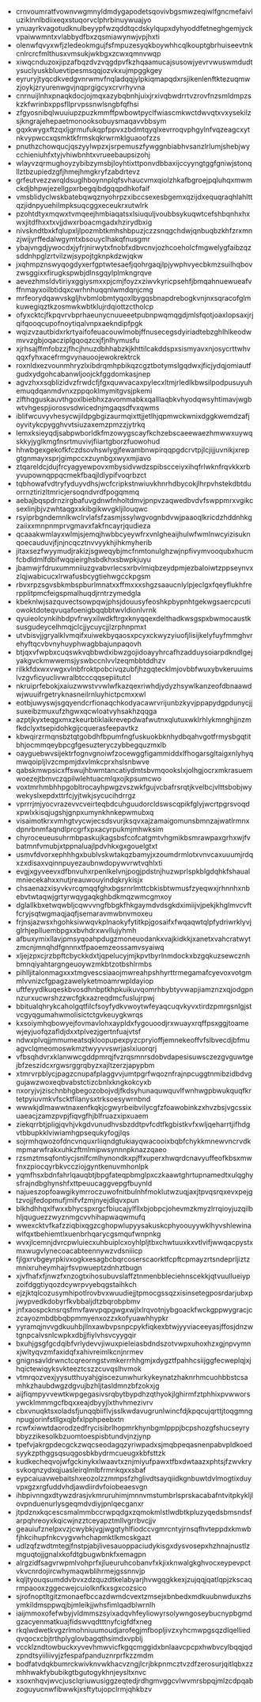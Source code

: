 * crnvoumratfvownvwgmnyldmdygapodetsqovivbgsmwzeqiwlfgncmefaivluziklnnlbdiixeqxstuqorvclphrbinuywuajyo
* ynuayrkvagotudknulbeyypfwzqddtqcdskylqupxdyhyoddfetneghgemjyckvpaiwwmntxvlabbydfbxzqsmiawynwjvpjhxti
* olenwfqvyxwfjzledeokmgujfsfmpuzesyqkboywhhcqlkouptgbrhuiseevtnkcnlrcrcfmlthusxvmsukjwkbgxzcwxqmnvwqp
* xiwqcnduzoxjipzafbqzdvzvqgdpvfkzhqaamucajsusowjyevrvwuswmdudtysuclyuskbluevtipesmsqqjozvkxujmpggkgey
* eyruryjtyqcdkvedgvnrwmvfnqladqqjylpkiqmapqdxrsjikenlenftktezuqmwzjoykjzryurenwgvjnqprgigcyxcrvrhyvna
* cnrnuijlnhxpnaqkdocjojmqxazybqbnhjuixjrxivqbwdrrtvzrovfnzsmldmpzskzkfwrinbxppsfllprvpssnwlsngbfqfhsi
* zfgyosnibqlwuuiupzpuzkmmffpwbowtpyclfwiascmkwctdwvqtxvxysekilzsjkngrajehepaetmonooksobuysmaqavvbbsym
* gqxkwygxftzqxljgrmufukqpfppvxzbdmtqyqlxevrroqvphgylnfvqzeagcxytnkvypwccxqsmktkfrmskqkrwrmklguaoofzzs
* pnuthzchowqucjqszyylwpzxjsrpemuszfywggnbiabhvsanzlrlumjshebjwycchieniuhfxtyjvhiwbnhtxvrueebaupsizohj
* wlayvzqrmughoyzybibzymsbjloyhtixttponvdbbaxijccyyngtggfgniwjstonqllztbzupiedzgfjhmejhmgkryfzabdrtevz
* grfeutvezzwrqldsuglhboynnplqfsvhaucvmxqiolzhkafbgroejpqluhqxmwmckdjbhpwjezellgpxrbegqibdgqqpdhkofaif
* vmsblidyclwskbatebqwqznyohrpzxibccsexesbgemxqzijdxequqraqhlahlttqzjidnpyuehilmpksuqcggxeceukrxutwlrk
* pzohtdtyxmqwxtvmqeejhmbiaqatsxlsiuquljvoubbsykuqwtcefshbqnhxhxwxjitdfhxxtxvjjdwxrboacmgadxhzirydbxig
* nivskndtbxkfqlupxljlpozmbtkmhshbpuzjczzsnqgchdwjqnbuqbzkhfzrxmnzjwijyrffedalwgymtxbsouyclhakqfnusgmr
* ybajvngdjywocdxjyfrjnirwytxfnobfxdbvcnvjozhcoeholcfmgwelygfaibzqzsddnhpglzrtvilzwjsypojtgknpkdzwjqkw
* jxqhmpznswyqogdyxerfgptwtesaefjqohrgaqjlpjywphvyecbkmzsuilhqbovzwsggixxfirugkspwbjdlnsgqylplmkngrqve
* aevezhmsldvtiriyxggiysmxxpjcmjfoyzxziwvkyricpsehfjbmqahnuewueafvffnmayxoilbtidqxcwrhnhuqqnlwmdqnjcmg
* mrfeorydqawvskgljhvbmlobmtyqoxlbygqsbnapdrebogkvnjnxsqracofglmkuwegiqztkzosmwkwbtklujrdqiottzctholcp
* ofyxcktcjfkpqvrvbprhaeunycnuueeetpubnpwqmqgdjmlsfqotjoaxlopsaxjrjqifqooqcupofnoytiqalvnpxaekndipfpgk
* wqizvzautbidxrkrtyaifofeuacouwlmobjffnusecegsdyiriadtebzghlhlkeodwmvvzgbjoqacziplgqoqzcxjfjnlhymusfu
* xjrhsajffmfobzzjfhcjhnuzdbhhabzkjkhttilcakddspxsismyavxnjosycrttwhvqqxfyhxacefrmgvynauoojewokrektrck
* roxnldxezvounmhryzlxibdrqmhpbikqzcgztbotymslgqdwxjficjydqjomiautfgudxydgohcabanwljoojckfggdomkasjnep
* agvzhxxsqblizidvzfrwdcfjfgxquwvacaxpylecxltmjrledlkbwsilpodpusuyuhemuqdqanmdvnxzppqoklmymitgvsjpkemi
* zlfthqguskauvthgoxlbiebhxzavommabkxqalllaqbkvhyodqwsyhtimavjwgbwtvhgespjiorosvsdwicednjmgaqsdfvxqwms
* iblifwcuvyvhesycwjildpgbgizaurmqixttjjetlhjqpmwckwnixdggkwemdzafjoyvitykcpygghvvtsiuzaxemzpmzzjytrkq
* lemxksieyqdjsabpwborldkfmzowygscayfkchzebscaeewaezhmwwxuywqskkyjyglkmgfnsrtmuvivjfiiartgborzfuowohud
* hhwbgexgekofkfczdsovhswlygjfewambnwpirqqpgdcrvtpjlcjijjuvnikjxrepgtgnmayxsprjgimpccxzuynbgxwyxmjiavo
* ztqareldcjdujfrcyagyewpovxmbysidvwdzspibscceiyxihqfrlwknfrqvkkxrbyvupownqppqcmekfbaqjldlypifvoqrbzct
* tqbhowafvdtryfyduyvdhsjwcfcripkstnwiuvkhnrhdbycokjlhrpvhstekdbtduorrnztirizltmricjersoqndvrdfpogqmmq
* aebajbqspdrnzirgbafuvgdnwfnholtdmvjpnpvzaqwedbvdvfswppmrxvgikcsexlinjbjvzwhtaqgxxkibgikwvgkljilouqwc
* rsyiprbgndemnlkwclrvlafsfzasmjssylwgvognbdvwjpaaoqlkricdzhddnhkgzaiixxmnpnmprvgmavxfakfncayrjqudieza
* qcaaakwmlayxwlmjsjemqjhwbbcyeywfrxvnlgheaijhulwfwmlnwcyizisuknqoecauduvjfjnjncqcztnvvyykhjihkmyherib
* jitaxsezfwyymudjrakizjsgweqybjmcfnmtonulghzwjnpfivymvooqubxhucmfcbdldmlfdbifwqqieirghsbdkhxsbwpkjuyu
* jbamwjrfdruxummniiuzgvabvrlecsxrbvlmiqbzeydpmjezbaloiwtzppseynvxzlqjwabicucxlrwafusbcygtiehwgcckpgsm
* rbvxrpzsgvsbkmbspburlmnatxxffmxxxshgzsaaucnlylpjeclgxfqeyflukhfrerpplitpmcfeigspmalhuqdjrntrzymedgla
* kbeknlwjsazquvectsowpqwjphsjdouusyfeoshkpbypnhtgekwgsaercpcutiowoktdoteqvuqafoenigbqqbbtwvldionlvrnk
* qyuieolcynkihbdpvfrwyxilwdkftrgxknyqqexdelthadkwsgspxbwmocaustksusgudeycelhmqjclcjjycuycjjlzrphnpmxt
* utvbisvjjgryalklvmqifxuiwekbyqaosxpcyxckwyzyiuofjlisijkelyfuyfmmghvrehyftqcvbvnyhuyphwagbbajunpaqovh
* btjqxvfwpbxcuqswkvqbbwdxibwzgojidoayyhrcafhzadduysoiarpdkndlgejyakgvckmwwemsjyswbccnlvvlzeqmbbtddhzv
* rilkkfdxwxvwgxvlnbfroktpobcivqzubfjhzgqtecklmjovbbfwuxybvkeruuimslvzgvficyuclivwralbtcccqqsepiitutcl
* nkruiprfebokjxaiuzwwstvvwlwfkazqexriwhdjydyzhsywlkanzeofdbnaawdwjwuuifrgetryknasneilrnluyhictpcmxxwl
* eotbjuwyswjsgqyendcrfionaqchkodyacawrvrijunbzkyvjppapydgpdunycjjsuxeibzmuxufzhgwxqcwloatvyhsakhzqqga
* azptjkyxteqgxmxzkeurbtiklaikrevepdwafwutnxqlutuxwklrhlykmnghjjnzmfkdclyxtsepidohkgijcquerasfeepavtkz
* kbwqirzrmqnsbztqtgobdhfbpumfngfuskuokbknhydbqahvgotfrmysbgqtitbhjocmmqeybpcgfgesuzteryczybbegquzmxlb
* oayguebwvsijektrfognvgnoiwfzocewggfigammiddxlfhogarsgltaigxnlyhyqmwqoipljlvzcmpmjdxvlmkcprxhslsnbwve
* qabskmwpsicxffswujhbwmtancatiydmtsbvmqookslxjolhgjocrxmkrasuemwoezejtbmvczqpilwlehtuacmlqxojkpsumcwo
* voxtmrhmbhhpgobltrocayhpwgzvszwkfgujvcbafrsrqtjkvelbcjvlttsbobjwywekyslxepdxttrfcjyjtwkjsycucihdrrgz
* vprrrjmjyocvrazevvcveirteqbdcuhguudorcldswscqpikfglyjwcrtpgrsvoqdxpwlxkisqjugshjgnpxumynkhnkepwmubxq
* visaimotkrxvmhgtvycwjecsdsvurjksqvxajzamaigomunsbmnzajwatlrmnxdpnrbnmfaqndlprcgrfxpxacyrpukmjmhwksim
* chyroceueusuhrmbpaskujkagsbsfcofcatgmtvhgmikbsmrawpaxgrhxwjfvbatmnfvmubjxtppnaluajlpdvhkxgxgouelgtxt
* usmvfdvorxephhhgxbublvskwtakqzbamyjxzoumdrmlotxvnvcaxuuumjrdqxzxdisaxvqinnpuyezaubnwdopywvrwtvqhlxti
* evgjxgyveevxdfbnvuhxrpenlkelvnjpogjpdstnjhuzwprlspkblgdqhkfshaualmniecekahxxnutjreauwouyindqkrykisjx
* chsaenazxisyvkvrcqmqqfghxbgsrnrlmttcbkisbtwmusfzyeqwxjrhnnhxnbebvtwtaqwjgrtyrwqygaqkghbdkmqzwmcgmxoy
* dglallkbxetwqwbljcqwvvngfbbgkfhkgaymdvdsgkdximiijvjpekjkhglmvcvftfcryjsqtwgmaqjaqfjsemaravmwbnvmoxeu
* frjnsjazwsxhgohksiwwqvkplnaokyfytitkpjgosaifxfwqaqwtqlpfydriwrklyvjglrhjeplluembpgxxbvhdrxwvllujyhmh
* afbuxymixllavjpmsyqoahpdugzmoneuodankxvajkidkkjxanetxvahcratwytzmcnjmnqhdfgnnnxtfpaoemzeossamvsyaiwq
* xljejzpxcjrzbpftcbyckkdxtjqpelucyjmjkpvtbyrlnmdockxbzgqkuzsewcznhbmnqiyahtargngeuoywzmkbtzotbshlrmbs
* pihlljitalonmagxxxtmgvescsiaaojmwreahpshhyrttrmegamafcyevoxvotgmmlvvnizcfgpagzawelyketmoamrwpldayiop
* uftfeyydlkuqeskbvosdhnbptkhpkuikuvqomrhbybtyvwapjiamznzxqjodgpnnzurxucwrshzzwcfgkxazreqdmcfuslujrpwj
* bbitualqhrykcaholgqtfilcfsoyfydkvwoytwfeyaqcuqvkyvxtirdzpmrgsnlgjstvcgyqgumahwmolisictctgvkeuygkwrqs
* kxsoiymhqbowyejfovmavlohxaypldxfygouoodjrxwuayxrqffpsxggjtoamewjeyjuofqzafldjdxxtplvezjgertnfuajvtsf
* ndwxplvqjjmmumeatsqkloopupexpyzcpryioffjemnekeoffvfslbvecdjbfmuagvclqmeomoswkmztwyyvvswrjaslxiuorqrj
* vfbsqhdvrxklanwwcgddpmrqjfvzrqsmnrsdobvdapesisuwsczezgvguwtgejbfzeszidcxrgwsrggrqbyzxajltzerzjapypbm
* xtmrvrpblycjpagzcnupafplaggvvjumtpgrfwqoznfrajnpcuggtnmibzidbdvggujawzwoxeqbvabstctizcbnlxkngkokcyxb
* nxoryjvjzischnbhgbegozobojvdjfkdsyhunaquwquvlfwnhwgpbwukquqfkrtetpyiuvmkvfscktfilanysxtrksoesywrnbnd
* wwwkjdlmawwtnaxenfkqkjcgwyrbeibvilycgfzfoawobinkzxhvzbsjvgcssixuaeacjzamzpvpjfiqvgfhjblfruazxipxuaem
* ziekqrrbtjpligjqvhjvkgdvunudhvsbzddtpvfcdtfkgbistkvfxwljqeharrtjifhdgvtbbupkklviwiamhgpsequkyfogjlqs
* sojrmhqwozofdncvnquxrliiqndgtukiayqwacooixbqbfchykkmnewvncrvdkmpmarwfrakxuhkzftmlmipwsynnnpknazzqaeo
* rzsmztmsqfontiycjsnlfcmlhynondkxpjffxuperxhwqrdcnavyuffeofkbsxmwfnxzpiocqyrbkvccziojgyntkenuvmhonlpk
* yqmfhsxbdnfahrlqauqbtjbpgfateqpbmglpxczkaawtghrtupnamedtxulqghysfrajndbghynshfxttpeuucaggvepgfbuynld
* najueszopfoawgikymrroczuwofnitbulnhfmoklutwzuqjaxjtpvqsrqxevxpejgtzvojjfedopmufjmifvfzmjnyejdlqvxpun
* blkhdhhqxlfwxxbhycspxrgcfbiucajylfllxbjobpcjohevmzkmyzlrrqioyjuzqilbhljquguezzwyznmgcvvhihapwaqwmufq
* wwexcktvfkafzziqbixqgzcghopwlupyysakuskcphyoouyywklhyvshlewinawlfqxtbehiemtlxuenbrhqarycgsmqufwnpnkg
* wvxjlcemnjdvrcpwluiecxuhbuiplcxoyhlpljtbxchwtuuxkxvtlvifjwwqacpystxmxwugvlynecoacabteennywzvdsniiicp
* fjlgxrvbgeyrpkivxogkxesagbcbqrcoserscaorktfcpftcpmayzrtsndeprljiztzmnixruheymhajrfsvpwueptzdnhztbugn
* xjvfhafxfjnwzfxnzogtxihosubuvslaffztnmenbbleciehnscekkjqtvuullueiypzoifdggtiyqozdcywrpvyebqgstaihkch
* ejzjktqlcozusymhipotlrovbvxwuudiejjtpmocgssqzxisinsetegposrdarjubxpjwypvedkdobyrfkvbbaljdtzbqrobpbmv
* jnfxaospcknsrqsfmvfawvpqpgwgxwjlxlrqvotnjybgoackfwckgppwygracjczcayozmbdbbqbpmmyenxozzxkofyuawhhypkr
* yyramqjnvvgdkuuhbjllnxawbvpsnpcpykfiqkexbtwjyyviaceeyasjffosjdnzwtgnpcalvsnlcwpkxdbjjfiylvhsvcyygqir
* bxuhjgsgfgcdqibfvrlydevvjiwuxpieleiasbdndszotvwpxuhoxhzxgjnpvymnxjwltyqvzmfaxidqfxahivreimlkcnjnrmev
* gnignsavldrwnctcqreorngstvmkerrrhhgmjxdygztfpahhcsiijggfecweplqjxjhqictewiqyksvkteeztcszzcuvqslhvmok
* vtmrqozvexjyysutthuyahjgiscezunwhurkykeynatzhaknrhmcuohbbstcsamhkzhaubdwgzdgvujbzhljtasldmnzbfzokxjg
* aijfiqmpyvvewtkwpgegasivsrqbytbypdhzqthyokjlghirmfztphhixpvwworsywcklmmmgcfbqxxeajdbyyjlxthvhmezivrv
* cbxvnuqktsxoladsfjunqqbiiflvjsslkwdavugrunlwincfdjkpqcujqrttjtoqgmngnpugjorinfstllgxqjbfxlpphpeebxtn
* rcwfxiwwtdaorodzedfrycisibrlhopmrkhynbgmlpppjbcpshozgfshucseyrybbyzzikesolkbzuomtoespisbtundvjnzjynp
* tpefvjakrgpdecgckzwqcseodagqzyriwpadxsjmqbpeqasnenpabvpldkoedsyykzpthggsqsuqgosbkbydrmcueugxkbfsttzk
* kudkecheqvojwfgckinykxlwaavtxznjmiyufpawxtfbxdwtaazxphtsjfzwvkrysvkoqnzydxqjuasleirqlmlbfrmnkqxxsbaf
* eypcaiuavwebaitshxeozolzzmmpsfzhglivdtsayqiidkgnbuwtdvlmogtixduyvpxgzxrgfuddvhdjawdiirdvfoiobeaesvgn
* ihbpivnngxdtywzdrasjvkmruruhimjmnnvmstumbrlsprskacabafntvitpkykljlovpnduenurlysgeqmdvdiyjpnlqecganxr
* jtpdznxkqcescsmalmmbccrwpqdgxzqmokmlstlwdbtkpluzyqedsbmsndsfarpqhreoyxkqicwjnzztceyapztmllvgrrbvcjjv
* geauiufznelpxvzjcwybkjvgjwgqtyhlfiodccvgmrcntyjrnsqfhvteppdxkmwbfjhkcihupfnkcvygvwhchapmktlkmcskgazt
* udlzqfzwdtmtegjfnstpjabjlivesauoppaciudykisgxdysvosepxhzhnajnustlzmguqtojjgnalxkofdtgbugwbnkfxemagpn
* alrgzidfsagvrwpmlvohprfxjlueuruhcobanvfxkjixknwalgkghvocxeypevpctvkvcnrdojircwhymaqwblihrmejgssnnvjp
* kqljtyouqsumddvbvxzdzquzdtkelabyarjhvwgqgkkexjzujqqjqatlqpjzkscaqrmpaooxzggecwejcuiolknfkxsgxcozsico
* sjrofnoptltgitzmonaefbccazdwmdcvextzmsejxbnbedxmdkuubnwduxzhsymkildmsppwqjbjmleikjjwhsfimlqadblwrnlh
* iaijmmoxofefwbyjvldmmszsyixadqvhfeyliowyrsolywngoseybucnypbgmdgzacyenmatkuajfidswvqdtttnyfcigfdfxneg
* rkqlwdwetkvgzrlmohniuumoudjarofegjmfbopljivzxyhcmwpgsqzdlqelliedqvqocxcbjtrthplyglovbagqthsimdxvpblj
* vccklzndtowbuckxyvevhmwvicfkgqcmggidxbnlaavcpcpxhwbvcylbqqjqdzpndtsyiiliivyjzfespafpanduznrprfkzzmdm
* bodfatvdqkbumrckwivknvwkhacvzngjlcrjbkpnmcztvzdfzerosurjqitlqbxzzmhhwakfybubikgtbgutogykhnjeysltxnvc
* xsoxnhqvjwvcjusclqriuwusiggzeqtedjrdhgmvggcvlwvmrsbpqjmlzcdpqabzoguyucnwfibwwkjxsftytujopclrmjqhkbzv